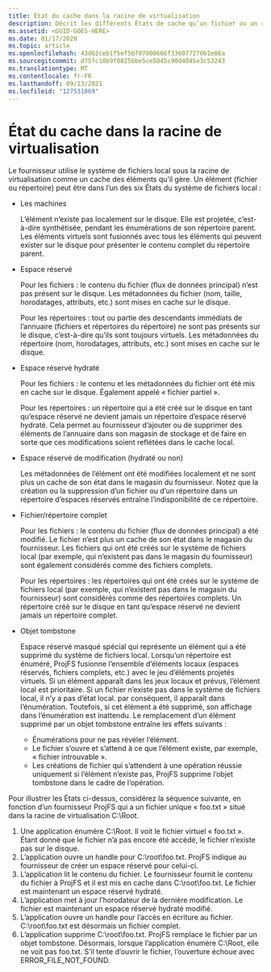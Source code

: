 ```yaml
---
title: État du cache dans la racine de virtualisation
description: Décrit les différents États de cache qu’un fichier ou un répertoire géré par le fournisseur peut avoir.
ms.assetid: <GUID-GOES-HERE>
ms.date: 01/17/2020
ms.topic: article
ms.openlocfilehash: 43d62ceb1f5ef5bf07000666f336077270b1e86a
ms.sourcegitcommit: d75fc10b9f0825bbe5ce5045c90d4045e3c53243
ms.translationtype: MT
ms.contentlocale: fr-FR
ms.lasthandoff: 09/13/2021
ms.locfileid: "127531069"
---
```

# <a name="cache-state-in-the-virtualization-root"></a>État du cache dans la racine de virtualisation

Le fournisseur utilise le système de fichiers local sous la racine de virtualisation comme un cache des éléments qu’il gère.  Un élément (fichier ou répertoire) peut être dans l’un des six États du système de fichiers local :

* Les machines

  L’élément n’existe pas localement sur le disque.  Elle est projetée, c’est-à-dire synthétisée, pendant les énumérations de son répertoire parent.  Les éléments virtuels sont fusionnés avec tous les éléments qui peuvent exister sur le disque pour présenter le contenu complet du répertoire parent.

* Espace réservé

  Pour les fichiers : le contenu du fichier (flux de données principal) n’est pas présent sur le disque.  Les métadonnées du fichier (nom, taille, horodatages, attributs, etc.) sont mises en cache sur le disque.
  
  Pour les répertoires : tout ou partie des descendants immédiats de l’annuaire (fichiers et répertoires du répertoire) ne sont pas présents sur le disque, c’est-à-dire qu’ils sont toujours virtuels.  Les métadonnées du répertoire (nom, horodatages, attributs, etc.) sont mises en cache sur le disque.

* Espace réservé hydraté

  Pour les fichiers : le contenu et les métadonnées du fichier ont été mis en cache sur le disque.  Également appelé « fichier partiel ».
  
  Pour les répertoires : un répertoire qui a été créé sur le disque en tant qu’espace réservé ne devient jamais un répertoire d’espace réservé hydraté.  Cela permet au fournisseur d’ajouter ou de supprimer des éléments de l’annuaire dans son magasin de stockage et de faire en sorte que ces modifications soient reflétées dans le cache local.

* Espace réservé de modification (hydraté ou non)

  Les métadonnées de l’élément ont été modifiées localement et ne sont plus un cache de son état dans le magasin du fournisseur. Notez que la création ou la suppression d’un fichier ou d’un répertoire dans un répertoire d’espaces réservés entraîne l’indisponibilité de ce répertoire.

* Fichier/répertoire complet

  Pour les fichiers : le contenu du fichier (flux de données principal) a été modifié.  Le fichier n’est plus un cache de son état dans le magasin du fournisseur.  Les fichiers qui ont été créés sur le système de fichiers local (par exemple, qui n’existent pas dans le magasin du fournisseur) sont également considérés comme des fichiers complets.
  
  Pour les répertoires : les répertoires qui ont été créés sur le système de fichiers local (par exemple, qui n’existent pas dans le magasin du fournisseur) sont considérés comme des répertoires complets.  Un répertoire créé sur le disque en tant qu’espace réservé ne devient jamais un répertoire complet.
  
* Objet tombstone

  Espace réservé masqué spécial qui représente un élément qui a été supprimé du système de fichiers local.  Lorsqu’un répertoire est énuméré, ProjFS fusionne l’ensemble d’éléments locaux (espaces réservés, fichiers complets, etc.) avec le jeu d’éléments projetés virtuels.  Si un élément apparaît dans les jeux locaux et prévus, l’élément local est prioritaire.  Si un fichier n’existe pas dans le système de fichiers local, il n’y a pas d’état local. par conséquent, il apparaît dans l’énumération.  Toutefois, si cet élément a été supprimé, son affichage dans l’énumération est inattendu.  Le remplacement d’un élément supprimé par un objet tombstone entraîne les effets suivants :

  * Énumérations pour ne pas révéler l’élément.
  * Le fichier s’ouvre et s’attend à ce que l’élément existe, par exemple, « fichier introuvable ».
  * Les créations de fichier qui s’attendent à une opération réussie uniquement si l’élément n’existe pas, ProjFS supprime l’objet tombstone dans le cadre de l’opération.

Pour illustrer les États ci-dessus, considérez la séquence suivante, en fonction d’un fournisseur ProjFS qui a un fichier unique « foo.txt » situé dans la racine de virtualisation C:\Root.

1. Une application énumère C:\Root.  Il voit le fichier virtuel « foo.txt ».  Étant donné que le fichier n’a pas encore été accédé, le fichier n’existe pas sur le disque.
1. L’application ouvre un handle pour C:\root\foo.txt.  ProjFS indique au fournisseur de créer un espace réservé pour celui-ci.
1. L’application lit le contenu du fichier.  Le fournisseur fournit le contenu du fichier à ProjFS et il est mis en cache dans C:\root\foo.txt.  Le fichier est maintenant un espace réservé hydraté.
1. L’application met à jour l’horodateur de la dernière modification.  Le fichier est maintenant un espace réservé hydraté modifié.
1. L’application ouvre un handle pour l’accès en écriture au fichier.  C:\root\foo.txt est désormais un fichier complet.
1. L’application supprime C:\root\foo.txt.  ProjFS remplace le fichier par un objet tombstone.  Désormais, lorsque l’application énumère C:\Root, elle ne voit pas foo.txt.  S’il tente d’ouvrir le fichier, l’ouverture échoue avec ERROR_FILE_NOT_FOUND.
